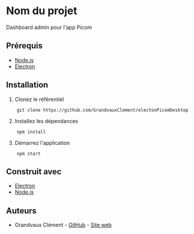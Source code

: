 
# Nom du projet

Dashboard admin pour l'app Picom 

## Prérequis

- [Node.js](https://nodejs.org/)
- [Electron](https://electronjs.org/)

## Installation

1. Clonez le référentiel

```
    git clone https://github.com/GrandvauxClement/electonPicomDesktop
```
2. Installez les dépendances
```
    npm install
```
3. Démarrez l'application
```
    npm start
```

## Construit avec

- [Electron](https://electronjs.org/)
- [Node.js](https://nodejs.org/)

## Auteurs

- Grandvaux Clément - [GitHub](https://github.com/GrandvauxClement) - [Site web](https://www.clementgrandvaux.fr/home)

